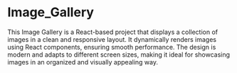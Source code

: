# Image_Gallery
This Image Gallery is a React-based project that displays a collection of images in a clean and responsive layout. It dynamically renders images using React components, ensuring smooth performance. The design is modern and adapts to different screen sizes, making it ideal for showcasing images in an organized and visually appealing way.
